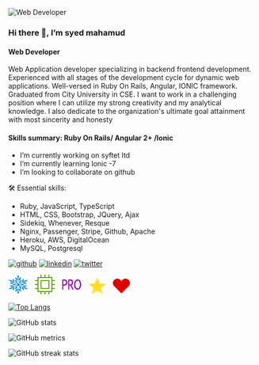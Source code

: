 ![Web Developer](https://media.licdn.com/dms/image/D5616AQFwsqrYgRGHYQ/profile-displaybackgroundimage-shrink_350_1400/0/1679828865990?e=1714003200&v=beta&t=xiB53eLbmeSrOTjBoscjqbv7IQfXsZhl1wtb_RXa3Q8)

### Hi there 👋, I’m syed mahamud 
#### Web Developer
Web Application developer specializing in backend frontend development. Experienced with all stages of the development cycle for dynamic web applications. Well-versed in Ruby On Rails, Angular, IONIC framework. Graduated from City University in CSE.
I want to work in a challenging position where I can utilize my strong creativity and my analytical knowledge. I also dedicate to the organization's ultimate goal attainment with most sincerity and honesty

#### Skills summary:  Ruby On Rails/ Angular 2+ /Ionic
- I’m currently working on syftet ltd 
- I’m currently learning Ionic -7 
- I’m looking to collaborate on github 

🛠 Essential skills:
- Ruby, JavaScript, TypeScript
- HTML, CSS, Bootstrap, JQuery, Ajax
- Sidekiq, Whenever, Resque
- Nginx, Passenger, Stripe, Github, Apache
- Heroku, AWS, DigitalOcean
- MySQL, Postgresql
    

[<img src='https://cdn.jsdelivr.net/npm/simple-icons@3.0.1/icons/github.svg' alt='github' height='40'>](https://github.com/mahamudcu)  [<img src='https://cdn.jsdelivr.net/npm/simple-icons@3.0.1/icons/linkedin.svg' alt='linkedin' height='40'>](https://www.linkedin.com/in/syed-mahamud25/)  [<img src='https://cdn.jsdelivr.net/npm/simple-icons@3.0.1/icons/twitter.svg' alt='twitter' height='40'>](https://twitter.com/SyedMahamud3?t=Z8MwxksIeCZWFuGwagnJ9w&s=09)  

<a href='https://archiveprogram.github.com/'><img src='https://raw.githubusercontent.com/acervenky/animated-github-badges/master/assets/acbadge.gif' width='40' height='40'></a> <a href='https://docs.github.com/en/developers'><img src='https://raw.githubusercontent.com/acervenky/animated-github-badges/master/assets/devbadge.gif' width='40' height='40'></a> <a href='https://github.com/pricing'><img src='https://raw.githubusercontent.com/acervenky/animated-github-badges/master/assets/pro.gif' width='40' height='40'></a> <a href='https://stars.github.com/'><img src='https://raw.githubusercontent.com/acervenky/animated-github-badges/master/assets/starbadge.gif' width='35' height='35'></a> <a href='https://docs.github.com/en/github/supporting-the-open-source-community-with-github-sponsors'><img src='https://raw.githubusercontent.com/acervenky/animated-github-badges/master/assets/sponsorbadge.gif' width='35' height='35'></a> 

[![Top Langs](https://github-readme-stats.vercel.app/api/top-langs/?username=mahamudcu)](https://github.com/anuraghazra/github-readme-stats)

![GitHub stats](https://github-readme-stats.vercel.app/api?username=mahamudcu&show_icons=true&count_private=true)  

![GitHub metrics](https://metrics.lecoq.io/mahamudcu)  

![GitHub streak stats](https://streak-stats.demolab.com/?user=mahamudcu)  

